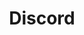 ---
title: "Discord"
info: "salim001158_48996"
link: "https://discord.com/users/salim001158_48996"
icon: "/image/discord.png"
---